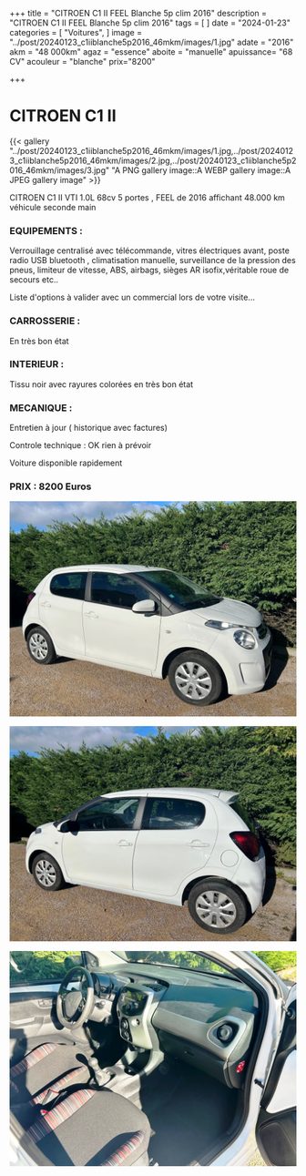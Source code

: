 +++
title = "CITROEN C1 II FEEL Blanche 5p clim 2016"
description = "CITROEN C1 II FEEL Blanche 5p clim 2016"
tags = [
]
date = "2024-01-23"
categories = [
    "Voitures",
]
image = "../post/20240123_c1iiblanche5p2016_46mkm/images/1.jpg"
adate = "2016"
akm = "48 000km"
agaz = "essence"
aboite = "manuelle"
apuissance= "68 CV"
acouleur = "blanche"
prix="8200"

+++

# CITROEN C1 II

{{< gallery "../post/20240123_c1iiblanche5p2016_46mkm/images/1.jpg,../post/20240123_c1iiblanche5p2016_46mkm/images/2.jpg,../post/20240123_c1iiblanche5p2016_46mkm/images/3.jpg" "A PNG gallery image::A WEBP gallery image::A JPEG gallery image" >}}


CITROEN C1 II VTI 1.0L 68cv 5 portes , FEEL de 2016 affichant 48.000 km
véhicule seconde main

### EQUIPEMENTS :
Verrouillage centralisé avec télécommande, vitres électriques avant, poste radio USB bluetooth , climatisation manuelle, surveillance de la pression des pneus, limiteur de vitesse, ABS, airbags, sièges AR isofix,véritable roue de secours etc..


Liste d'options à valider avec un commercial lors de votre visite...


### CARROSSERIE :
En très bon état 

### INTERIEUR :
Tissu noir avec rayures colorées en très bon état

### MECANIQUE :
Entretien à jour ( historique avec factures)



Controle technique : OK
rien à prévoir


Voiture disponible rapidement


### PRIX : 8200 Euros


<!-- more -->


![](images/1.jpg)

![](images/2.jpg)

![](images/3.jpg)

